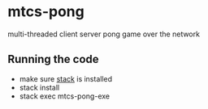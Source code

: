 # mtcs-pong
multi-threaded client server pong game over the network

Running the code
-----------------

- make sure [stack](https://github.com/commercialhaskell/stack) is installed
- stack install
- stack exec mtcs-pong-exe
